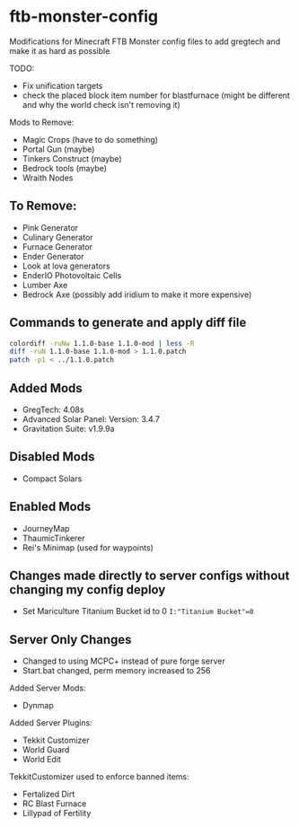 ftb-monster-config
==================

Modifications for Minecraft FTB Monster config files to add gregtech and make it
as hard as possible

TODO:
* Fix unification targets
* check the placed block item number for blastfurnace (might be different and
  why the world check isn't removing it)

Mods to Remove:
* Magic Crops (have to do something)
* Portal Gun (maybe)
* Tinkers Construct (maybe)
* Bedrock tools (maybe)
* Wraith Nodes

To Remove:
--------------------------------------------------------------------------
* Pink Generator
* Culinary Generator
* Furnace Generator
* Ender Generator
* Look at lova generators
* EnderIO Photovoltaic Cells
* Lumber Axe
* Bedrock Axe (possibly add iridium to make it more expensive)

Commands to generate and apply diff file
--------------------------------------------------------------------------
``` bash
colordiff -ruNw 1.1.0-base 1.1.0-mod | less -R
diff -ruN 1.1.0-base 1.1.0-mod > 1.1.0.patch
patch -p1 < ../1.1.0.patch
```

Added Mods
---------------------------------------------------------------------------
* GregTech: 4.08s
* Advanced Solar Panel: Version: 3.4.7
* Gravitation Suite: v1.9.9a

Disabled Mods
---------------------------------------------------------------------------
* Compact Solars

Enabled Mods
---------------------------------------------------------------------------
* JourneyMap
* ThaumicTinkerer
* Rei's Minimap (used for waypoints)

Changes made directly to server configs without changing my config deploy
----------------------------------------------------------------------------
* Set Mariculture Titanium Bucket id to 0
  `I:"Titanium Bucket"=0`


Server Only Changes
----------------------------------------------------------------------------
* Changed to using MCPC+ instead of pure forge server
* Start.bat changed, perm memory increased to 256

Added Server Mods:
* Dynmap

Added Server Plugins:
* Tekkit Customizer
* World Guard
* World Edit

TekkitCustomizer used to enforce banned items:
* Fertalized Dirt
* RC Blast Furnace
* Lillypad of Fertility
